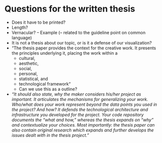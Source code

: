 # Questions for the written thesis

- Does it have to be printed?
- Length?
- Vernacular? – Example (– related to the guideline point on common language)
- It is not a thesis about our topic, or is it a defense of our visualization?
- “The thesis paper provides the context for the creative work. It presents the principles underlying it, placing the work within a
  - cultural,
  - aesthetic,
  - social,
  - personal,
  - statistical, and
  - technological framework“
  - Can we use this as a outline?
- _“It should also state, why the maker considers his/her project as important. It articulates the mechanisms for generalizing your work. Who/what does your work represent beyond the data points you used in the project? And how? It defends the technological architecture and infrastructure you developed for the project. Your code repository documents the “what and how,” whereas the thesis expands on “why” and contextualize your choices. Most importantly: the thesis paper can also contain original research which expands and further develops the issues dealt with in the thesis project.”_

